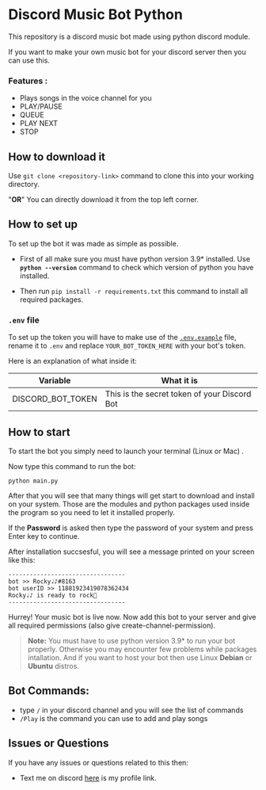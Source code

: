 # Discord Music Bot Python

This repository is a discord music bot made using python discord module.

If you want to make your own music bot for your discord server then you can use this.

### Features :

- Plays songs in the voice channel for you
- PLAY/PAUSE
- QUEUE
- PLAY NEXT
- STOP

## How to download it

Use  `git clone <repository-link>`  command to clone this into your working directory.

"**OR**"
You can directly download it from the top left corner.

## How to set up

To set up the bot it was made as simple as possible.

- First of all make sure you must have python version 3.9* installed. Use  **`python --version`**  command to check which version of python you have installed.

- Then run `pip install -r requirements.txt` this command to install all required packages.


### `.env` file

To set up the token you will have to make use of the [`.env.example`](.env.example) file, rename it to `.env` and replace `YOUR_BOT_TOKEN_HERE` with your bot's token.

Here is an explanation of what inside it:

| Variable                  | What it is                                     |
| ------------------------- | ---------------------------------------------- |
| DISCORD_BOT_TOKEN         | This is the secret token of your Discord Bot   |


## How to start

To start the bot you simply need to launch your terminal (Linux or Mac)
.

Now type this command to run the bot:

```
python main.py
```

After that you will see that many things will get start to download and install on your system. Those are the modules and python packages used inside the program so you need to let it installed properly.

If the **Password** is asked then type the password of your system and press Enter key to continue.

After installation succsesful, you will see a message printed on your screen like this:

```
---------------------------------
bot >> Rocky♩♪#8163
bot userID >> 11881923419078362434
Rocky♩♪ is ready to rock🎤
---------------------------------
```

Hurrey! Your music bot is live now. Now add this bot to your server and give all required permissions (also give create-channel-permission).

> **Note:**  You must have to use python version 3.9* to run your bot properly. Otherwise you may encounter few problems while packages intallation. And if you want to host your bot then use Linux **Debian** or **Ubuntu** distros.


## Bot Commands:

- type `/` in your discord channel and you will see the list of commands
- `/Play` is the command you can use to add and play songs

## Issues or Questions

If you have any issues or questions related to this then:

- Text me on discord [here](https://discordapp.com/users/569286390286778378) is my profile link.
